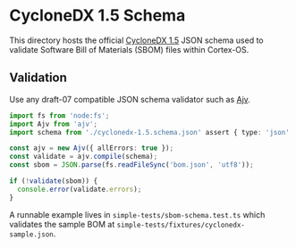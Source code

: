 # CycloneDX 1.5 Schema

This directory hosts the official [CycloneDX 1.5](https://cyclonedx.org/) JSON schema used to validate Software Bill of Materials (SBOM) files within Cortex-OS.

## Validation

Use any draft-07 compatible JSON schema validator such as [Ajv](https://ajv.js.org/).

```ts
import fs from 'node:fs';
import Ajv from 'ajv';
import schema from './cyclonedx-1.5.schema.json' assert { type: 'json' };

const ajv = new Ajv({ allErrors: true });
const validate = ajv.compile(schema);
const sbom = JSON.parse(fs.readFileSync('bom.json', 'utf8'));

if (!validate(sbom)) {
  console.error(validate.errors);
}
```

A runnable example lives in `simple-tests/sbom-schema.test.ts` which validates the sample BOM at `simple-tests/fixtures/cyclonedx-sample.json`.
